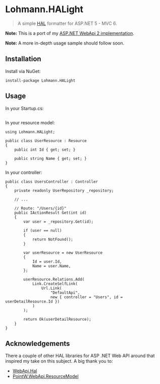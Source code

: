 # Lohmann.HALight

> A simple [HAL](http://stateless.co/hal_specification.html) formatter for ASP.NET 5 - MVC 6.

**Note:**
This is a port of my [ASP.NET WebApi 2 implementation](https://github.com/olohmann/WebApi.HALight).

**Note:**
A more in-depth usage sample should follow soon.

## Installation
Install via NuGet:
```
install-package Lohmann.HALight
```

## Usage

In your Startup.cs:
```

```

In your resource model:
```
using Lohmann.HALight;

public class UserResource : Resource
{
    public int Id { get; set; }

    public string Name { get; set; }
}
```

In your controller:
```
public class UsersController : Controller
{
    private readonly UserRepository _repository;

    // ...
    
    // Route: "/Users/{id}"
    public IActionResult Get(int id)
    {
        var user = _repository.Get(id);

        if (user == null)
        {
            return NotFound();
        }

        var userResource = new UserResource
        {
            Id = user.Id,
            Name = user.Name,            
        };

        userResource.Relations.Add(
            Link.CreateSelfLink(
                Url.Link(
                    "DefaultApi", 
                    new { controller = "Users", id = userDetailResource.Id })
            )
        );

        return Ok(userDetailResource);
    }
}
```

## Acknowledgements
There a couple of other HAL libraries for ASP .NET Web API around that inspired my take on this subject. A big thank you to:
* [WebApi.Hal](https://github.com/JakeGinnivan/WebApi.Hal)
* [PointW.WebApi.ResourceModel](https://github.com/biscuit314/PointW.WebApi.ResourceModel)
